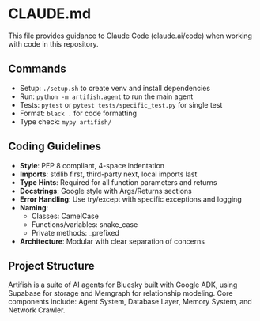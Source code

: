 # CLAUDE.md

This file provides guidance to Claude Code (claude.ai/code) when working with code in this repository.

## Commands
- Setup: `./setup.sh` to create venv and install dependencies
- Run: `python -m artifish.agent` to run the main agent
- Tests: `pytest` or `pytest tests/specific_test.py` for single test
- Format: `black .` for code formatting
- Type check: `mypy artifish/`

## Coding Guidelines
- **Style**: PEP 8 compliant, 4-space indentation
- **Imports**: stdlib first, third-party next, local imports last
- **Type Hints**: Required for all function parameters and returns
- **Docstrings**: Google style with Args/Returns sections
- **Error Handling**: Use try/except with specific exceptions and logging
- **Naming**: 
  - Classes: CamelCase
  - Functions/variables: snake_case
  - Private methods: _prefixed
- **Architecture**: Modular with clear separation of concerns

## Project Structure
Artifish is a suite of AI agents for Bluesky built with Google ADK, using Supabase for storage and Memgraph for relationship modeling. Core components include: Agent System, Database Layer, Memory System, and Network Crawler.